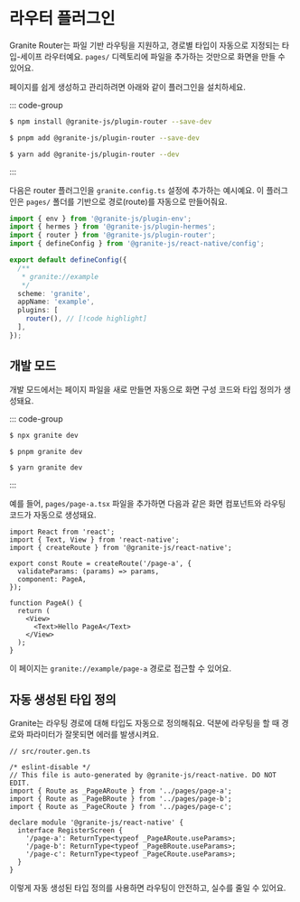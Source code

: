 # 라우터 플러그인

Granite Router는 파일 기반 라우팅을 지원하고, 경로별 타입이 자동으로 지정되는 타입-세이프 라우터예요. `pages/` 디렉토리에 파일을 추가하는 것만으로 화면을 만들 수 있어요.

페이지를 쉽게 생성하고 관리하려면 아래와 같이 플러그인을 설치하세요.

::: code-group

```sh [npm]
$ npm install @granite-js/plugin-router --save-dev
```

```sh [pnpm]
$ pnpm add @granite-js/plugin-router --save-dev
```

```sh [yarn]
$ yarn add @granite-js/plugin-router --dev
```

:::

다음은 router 플러그인을 `granite.config.ts` 설정에 추가하는 예시예요. 이 플러그인은 `pages/` 폴더를 기반으로 경로(route)를 자동으로 만들어줘요.

```ts
import { env } from '@granite-js/plugin-env';
import { hermes } from '@granite-js/plugin-hermes';
import { router } from '@granite-js/plugin-router';
import { defineConfig } from '@granite-js/react-native/config';

export default defineConfig({
  /**
   * granite://example
   */
  scheme: 'granite',
  appName: 'example',
  plugins: [
    router(), // [!code highlight]
  ],
});

```

## 개발 모드

개발 모드에서는 페이지 파일을 새로 만들면 자동으로 화면 구성 코드와 타입 정의가 생성돼요.

::: code-group

```sh [npm]
$ npx granite dev
```

```sh [pnpm]
$ pnpm granite dev
```

```sh [yarn]
$ yarn granite dev
```

:::

예를 들어, `pages/page-a.tsx` 파일을 추가하면 다음과 같은 화면 컴포넌트와 라우팅 코드가 자동으로 생성돼요.

```tsx
import React from 'react';
import { Text, View } from 'react-native';
import { createRoute } from '@granite-js/react-native';

export const Route = createRoute('/page-a', {
  validateParams: (params) => params,
  component: PageA,
});

function PageA() {
  return (
    <View>
      <Text>Hello PageA</Text>
    </View>
  );
}
```

이 페이지는 `granite://example/page-a` 경로로 접근할 수 있어요.

## 자동 생성된 타입 정의

Granite는 라우팅 경로에 대해 타입도 자동으로 정의해줘요. 덕분에 라우팅을 할 때 경로와 파라미터가 잘못되면 에러를 발생시켜요.

```tsx
// src/router.gen.ts

/* eslint-disable */
// This file is auto-generated by @granite-js/react-native. DO NOT EDIT.
import { Route as _PageARoute } from '../pages/page-a';
import { Route as _PageBRoute } from '../pages/page-b';
import { Route as _PageCRoute } from '../pages/page-c';

declare module '@granite-js/react-native' {
  interface RegisterScreen {
    '/page-a': ReturnType<typeof _PageARoute.useParams>;
    '/page-b': ReturnType<typeof _PageBRoute.useParams>;
    '/page-c': ReturnType<typeof _PageCRoute.useParams>;
  }
}
```

이렇게 자동 생성된 타입 정의를 사용하면 라우팅이 안전하고, 실수를 줄일 수 있어요.

